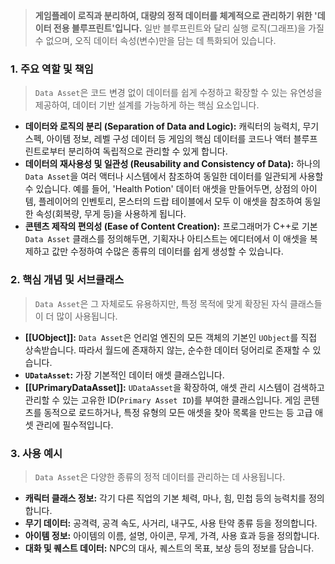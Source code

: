 > **게임플레이 로직과 분리하여, 대량의 정적 데이터를 체계적으로 관리하기 위한 '데이터 전용 블루프린트'입니다.** 일반 블루프린트와 달리 실행 로직(그래프)을 가질 수 없으며, 오직 데이터 속성(변수)만을 담는 데 특화되어 있습니다.

### **1. 주요 역할 및 책임**
> `Data Asset`은 코드 변경 없이 데이터를 쉽게 수정하고 확장할 수 있는 유연성을 제공하여, 데이터 기반 설계를 가능하게 하는 핵심 요소입니다.
* **데이터와 로직의 분리 (Separation of Data and Logic):**
    캐릭터의 능력치, 무기 스펙, 아이템 정보, 레벨 구성 데이터 등 게임의 핵심 데이터를 코드나 액터 블루프린트로부터 분리하여 독립적으로 관리할 수 있게 합니다.
* **데이터의 재사용성 및 일관성 (Reusability and Consistency of Data):**
    하나의 `Data Asset`을 여러 액터나 시스템에서 참조하여 동일한 데이터를 일관되게 사용할 수 있습니다. 예를 들어, 'Health Potion' 데이터 애셋을 만들어두면, 상점의 아이템, 플레이어의 인벤토리, 몬스터의 드랍 테이블에서 모두 이 애셋을 참조하여 동일한 속성(회복량, 무게 등)을 사용하게 됩니다.
* **콘텐츠 제작의 편의성 (Ease of Content Creation):**
    프로그래머가 C++로 기본 `Data Asset` 클래스를 정의해두면, 기획자나 아티스트는 에디터에서 이 애셋을 복제하고 값만 수정하여 수많은 종류의 데이터를 쉽게 생성할 수 있습니다.

### **2. 핵심 개념 및 서브클래스**
> `Data Asset`은 그 자체로도 유용하지만, 특정 목적에 맞게 확장된 자식 클래스들이 더 많이 사용됩니다.
* **[[UObject]]:**
    `Data Asset`은 언리얼 엔진의 모든 객체의 기본인 `UObject`를 직접 상속받습니다. 따라서 월드에 존재하지 않는, 순수한 데이터 덩어리로 존재할 수 있습니다.
* **`UDataAsset`:**
    가장 기본적인 데이터 애셋 클래스입니다.
* **[[UPrimaryDataAsset]]:**
    `UDataAsset`을 확장하여, 애셋 관리 시스템이 검색하고 관리할 수 있는 고유한 ID(`Primary Asset ID`)를 부여한 클래스입니다. 게임 콘텐츠를 동적으로 로드하거나, 특정 유형의 모든 애셋을 찾아 목록을 만드는 등 고급 애셋 관리에 필수적입니다.

### **3. 사용 예시**
> `Data Asset`은 다양한 종류의 정적 데이터를 관리하는 데 사용됩니다.
* **캐릭터 클래스 정보:** 각기 다른 직업의 기본 체력, 마나, 힘, 민첩 등의 능력치를 정의합니다.
* **무기 데이터:** 공격력, 공격 속도, 사거리, 내구도, 사용 탄약 종류 등을 정의합니다.
* **아이템 정보:** 아이템의 이름, 설명, 아이콘, 무게, 가격, 사용 효과 등을 정의합니다.
* **대화 및 퀘스트 데이터:** NPC의 대사, 퀘스트의 목표, 보상 등의 정보를 담습니다.